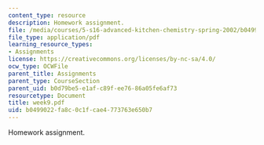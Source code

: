 ```yaml
---
content_type: resource
description: Homework assignment.
file: /media/courses/5-s16-advanced-kitchen-chemistry-spring-2002/b0499022fa8c0c1fcae4773763e650b7_week9.pdf
file_type: application/pdf
learning_resource_types:
- Assignments
license: https://creativecommons.org/licenses/by-nc-sa/4.0/
ocw_type: OCWFile
parent_title: Assignments
parent_type: CourseSection
parent_uid: b0d79be5-e1af-c89f-ee76-86a05fe6af73
resourcetype: Document
title: week9.pdf
uid: b0499022-fa8c-0c1f-cae4-773763e650b7
---
```

Homework assignment.